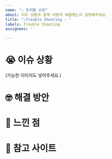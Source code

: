 ```yaml
---
name: "⚠ 트러블 슈팅"
about: 이슈 상황과 함께 어떻게 해결했는지 설명해주세요.
title: "⚠Trouble Shooting : "
labels: Trouble Shooting
assignees: ''

---
```


# 😭 이슈 상황
(가능한 이미지도 넣어주세요.)

# 🤓 해결 방안

# 🧐 느낀 점

# 📌 참고 사이트
